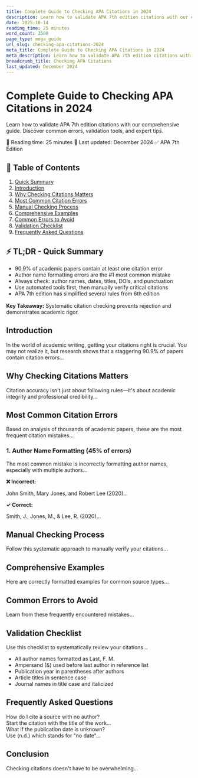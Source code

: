 ```yaml
---
title: Complete Guide to Checking APA Citations in 2024
description: Learn how to validate APA 7th edition citations with our comprehensive guide. Discover common errors, validation tools, and expert tips.
date: 2025-10-14
reading_time: 25 minutes
word_count: 3500
page_type: mega_guide
url_slug: checking-apa-citations-2024
meta_title: Complete Guide to Checking APA Citations in 2024
meta_description: Learn how to validate APA 7th edition citations with our comprehensive guide. Discover common errors, validation tools, and expert tips.
breadcrumb_title: Checking APA Citations
last_updated: December 2024
---
```


<div class="hero">
<h1>Complete Guide to Checking APA Citations in 2024</h1>
<p class="hero-description">Learn how to validate APA 7th edition citations with our comprehensive guide. Discover common errors, validation tools, and expert tips.</p>
<div class="meta-info">
<span>📖 Reading time: 25 minutes</span>
<span>🔄 Last updated: December 2024</span>
<span>✅ APA 7th Edition</span>
</div>
</div>

<div class="toc">
<h2>📑 Table of Contents</h2>
<ol>
<li><a href="#tldr">Quick Summary</a></li>
<li><a href="#introduction">Introduction</a></li>
<li><a href="#why-checking-citations-matters">Why Checking Citations Matters</a></li>
<li><a href="#most-common-citation-errors">Most Common Citation Errors</a></li>
<li><a href="#manual-checking-process">Manual Checking Process</a></li>
<li><a href="#comprehensive-examples">Comprehensive Examples</a></li>
<li><a href="#common-errors-to-avoid">Common Errors to Avoid</a></li>
<li><a href="#validation-checklist">Validation Checklist</a></li>
<li><a href="#frequently-asked-questions">Frequently Asked Questions</a></li>
</ol>
</div>

<div class="tldr-box" id="tldr">
<h2>⚡ TL;DR - Quick Summary</h2>
<ul>
<li>90.9% of academic papers contain at least one citation error</li>
<li>Author name formatting errors are the #1 most common mistake</li>
<li>Always check: author names, dates, titles, DOIs, and punctuation</li>
<li>Use automated tools first, then manually verify critical citations</li>
<li>APA 7th edition has simplified several rules from 6th edition</li>
</ul>
<p style="margin-top: 1rem;"><strong>Key Takeaway:</strong> Systematic citation checking prevents rejection and demonstrates academic rigor.</p>
</div>

## Introduction

In the world of academic writing, getting your citations right is crucial. You may not realize it, but research shows that a staggering 90.9% of papers contain citation errors...

## Why Checking Citations Matters

Citation accuracy isn't just about following rules—it's about academic integrity and professional credibility...

## Most Common Citation Errors

Based on analysis of thousands of academic papers, these are the most frequent citation mistakes...

### 1. Author Name Formatting (45% of errors)

The most common mistake is incorrectly formatting author names, especially with multiple authors...

<div class="error-example">
<strong>❌ Incorrect:</strong>
<p>John Smith, Mary Jones, and Robert Lee (2020)...</p>
</div>

<div class="correction-box">
<strong>✓ Correct:</strong>
<p>Smith, J., Jones, M., & Lee, R. (2020)...</p>
</div>

## Manual Checking Process

Follow this systematic approach to manually verify your citations...

## Comprehensive Examples

Here are correctly formatted examples for common source types...

## Common Errors to Avoid

Learn from these frequently encountered mistakes...

## Validation Checklist

Use this checklist to systematically review your citations...

<div class="checklist">
<ul>
<li>All author names formatted as Last, F. M.</li>
<li>Ampersand (&) used before last author in reference list</li>
<li>Publication year in parentheses after authors</li>
<li>Article titles in sentence case</li>
<li>Journal names in title case and italicized</li>
</ul>
</div>

## Frequently Asked Questions

<div class="faq-item">
<div class="faq-question">How do I cite a source with no author?</div>
<div class="faq-answer">Start the citation with the title of the work...</div>
</div>

<div class="faq-item">
<div class="faq-question">What if the publication date is unknown?</div>
<div class="faq-answer">Use (n.d.) which stands for "no date"...</div>
</div>

## Conclusion

Checking citations doesn't have to be overwhelming...